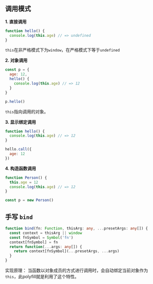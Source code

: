 ## 调用模式

**1. 直接调用**

```js
function hello() {
  console.log(this.age) // => undefined
}
```

`this`在非严格模式下为`window`，在严格模式下等于`undefined`

**2. 对象调用**

```js
const p = {
  age: 12,
  hello() {
    console.log(this.age) // => 12
  }
}

p.hello()
```

`this`指向调用的对象。

**3. 显示绑定调用**

```js
function hello() {
  console.log(this.age) // => 12
}

hello.call({
  age: 12
})
```

**4. 构造函数调用**

```js
function Person() {
  this.age = 12
  console.log(this.age) // => 12
}

const p = new Person()
```


## 手写 `bind`

```ts
function bind(fn: Function, thisArg: any, ...presetArgs: any[]) {
  const context = thisArg || window
  const fnSymbol = Symbol('fn')
  context[fnSymbol] = fn
  return function(...args: any[]) {
    return context[fnSymbol](...presetArgs, ...args)
  }
}
```

实现原理：
当函数以对象成员的方式进行调用时，会自动绑定当前对象作为`this`，此polyfill就是利用了这个特性。

